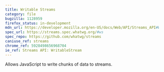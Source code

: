 ```yaml
---
title: Writable Streams
category: file
bugzilla: 1128959
firefox_status: in-development
mdn_url: https://developer.mozilla.org/en-US/docs/Web/API/Streams_API#Writable_streams
spec_url: https://streams.spec.whatwg.org/#ws
spec_repo: https://github.com/whatwg/streams
caniuse_ref: streams
chrome_ref: 5928498656968704
ie_ref: Streams API: WritableStream
---
```


Allows JavaScript to write chunks of data to streams.
